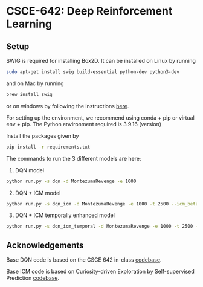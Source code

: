 # CSCE-642: Deep Reinforcement Learning

## Setup

SWIG is required for installing Box2D. It can be installed on Linux by running 
```bash
sudo apt-get install swig build-essential python-dev python3-dev
```
and on Mac by running
```bash
brew install swig
```
or on windows by following the instructions [here](https://open-box.readthedocs.io/en/latest/installation/install_swig.html).

For setting up the environment, we recommend using conda + pip or virtual env + pip. The Python environment required is 3.9.16 (version)

 Install the packages given by
```bash
pip install -r requirements.txt
```

The commands to run the 3 different models are here:
1) DQN model
```bash
python run.py -s dqn -d MontezumaRevenge -e 1000
```

2) DQN + ICM model
```bash
python run.py -s dqn_icm -d MontezumaRevenge -e 1000 -t 2500 --icm_beta 0.2 --icm_eta 0.01
```
3) DQN + ICM temporally enhanced model
```bash
python run.py -s dqn_icm_temporal -d MontezumaRevenge -e 1000 -t 2500 --icm_beta 0.2 --icm_eta 0.01
```

## Acknowledgements
Base DQN code is based on the CSCE 642 in-class [codebase](https://github.com/Pi-Star-Lab/csce642-deepRL.git).

Base ICM code is based on Curiosity-driven Exploration by Self-supervised Prediction [codebase](https://github.com/pathak22/noreward-rl.git).